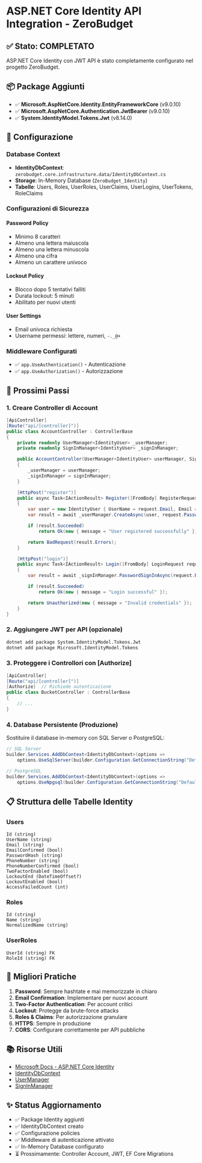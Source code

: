 # ASP.NET Core Identity API Integration - ZeroBudget

## ✅ Stato: COMPLETATO

ASP.NET Core Identity con JWT API è stato completamente configurato nel progetto ZeroBudget.

## 📦 Package Aggiunti

- ✅ **Microsoft.AspNetCore.Identity.EntityFrameworkCore** (v9.0.10)
- ✅ **Microsoft.AspNetCore.Authentication.JwtBearer** (v9.0.10)
- ✅ **System.IdentityModel.Tokens.Jwt** (v8.14.0)

## 🔧 Configurazione

### Database Context
- **IdentityDbContext**: `zerobudget.core.infrastructure.data/IdentityDbContext.cs`
- **Storage**: In-Memory Database (`ZeroBudget_Identity`)
- **Tabelle**: Users, Roles, UserRoles, UserClaims, UserLogins, UserTokens, RoleClaims

### Configurazioni di Sicurezza

#### Password Policy
- Minimo 8 caratteri
- Almeno una lettera maiuscola
- Almeno una lettera minuscola
- Almeno una cifra
- Almeno un carattere univoco

#### Lockout Policy
- Blocco dopo 5 tentativi falliti
- Durata lockout: 5 minuti
- Abilitato per nuovi utenti

#### User Settings
- Email univoca richiesta
- Username permessi: lettere, numeri, `-._@+`

### Middleware Configurati
- ✅ `app.UseAuthentication()` - Autenticazione
- ✅ `app.UseAuthorization()` - Autorizzazione

## 🚀 Prossimi Passi

### 1. Creare Controller di Account
```csharp
[ApiController]
[Route("api/[controller]")]
public class AccountController : ControllerBase
{
    private readonly UserManager<IdentityUser> _userManager;
    private readonly SignInManager<IdentityUser> _signInManager;

    public AccountController(UserManager<IdentityUser> userManager, SignInManager<IdentityUser> signInManager)
    {
        _userManager = userManager;
        _signInManager = signInManager;
    }

    [HttpPost("register")]
    public async Task<IActionResult> Register([FromBody] RegisterRequest request)
    {
        var user = new IdentityUser { UserName = request.Email, Email = request.Email };
        var result = await _userManager.CreateAsync(user, request.Password);

        if (result.Succeeded)
            return Ok(new { message = "User registered successfully" });

        return BadRequest(result.Errors);
    }

    [HttpPost("login")]
    public async Task<IActionResult> Login([FromBody] LoginRequest request)
    {
        var result = await _signInManager.PasswordSignInAsync(request.Email, request.Password, false, true);

        if (result.Succeeded)
            return Ok(new { message = "Login successful" });

        return Unauthorized(new { message = "Invalid credentials" });
    }
}
```

### 2. Aggiungere JWT per API (opzionale)
```bash
dotnet add package System.IdentityModel.Tokens.Jwt
dotnet add package Microsoft.IdentityModel.Tokens
```

### 3. Proteggere i Controllori con [Authorize]
```csharp
[ApiController]
[Route("api/[controller]")]
[Authorize]  // Richiede autenticazione
public class BucketController : ControllerBase
{
    // ...
}
```

### 4. Database Persistente (Produzione)
Sostituire il database in-memory con SQL Server o PostgreSQL:

```csharp
// SQL Server
builder.Services.AddDbContext<IdentityDbContext>(options =>
    options.UseSqlServer(builder.Configuration.GetConnectionString("DefaultConnection")));

// PostgreSQL
builder.Services.AddDbContext<IdentityDbContext>(options =>
    options.UseNpgsql(builder.Configuration.GetConnectionString("DefaultConnection")));
```

## 📋 Struttura delle Tabelle Identity

### Users
```
Id (string)
UserName (string)
Email (string)
EmailConfirmed (bool)
PasswordHash (string)
PhoneNumber (string)
PhoneNumberConfirmed (bool)
TwoFactorEnabled (bool)
LockoutEnd (DateTimeOffset?)
LockoutEnabled (bool)
AccessFailedCount (int)
```

### Roles
```
Id (string)
Name (string)
NormalizedName (string)
```

### UserRoles
```
UserId (string) FK
RoleId (string) FK
```

## 🔐 Migliori Pratiche

1. **Password**: Sempre hashtate e mai memorizzate in chiaro
2. **Email Confirmation**: Implementare per nuovi account
3. **Two-Factor Authentication**: Per account critici
4. **Lockout**: Protegge da brute-force attacks
5. **Roles & Claims**: Per autorizzazione granulare
6. **HTTPS**: Sempre in produzione
7. **CORS**: Configurare correttamente per API pubbliche

## 📚 Risorse Utili

- [Microsoft Docs - ASP.NET Core Identity](https://learn.microsoft.com/en-us/aspnet/core/security/authentication/identity)
- [IdentityDbContext](https://learn.microsoft.com/en-us/dotnet/api/microsoft.aspnetcore.identity.entityframeworkcore.identitydbcontext)
- [UserManager<TUser>](https://learn.microsoft.com/en-us/dotnet/api/microsoft.aspnetcore.identity.usermanager-1)
- [SignInManager<TUser>](https://learn.microsoft.com/en-us/dotnet/api/microsoft.aspnetcore.identity.signinmanager-1)

## ✨ Status Aggiornamento

- ✅ Package Identity aggiunti
- ✅ IdentityDbContext creato
- ✅ Configurazione policies
- ✅ Middleware di autenticazione attivato
- ✅ In-Memory Database configurato
- ⏳ Prossimamente: Controller Account, JWT, EF Core Migrations
